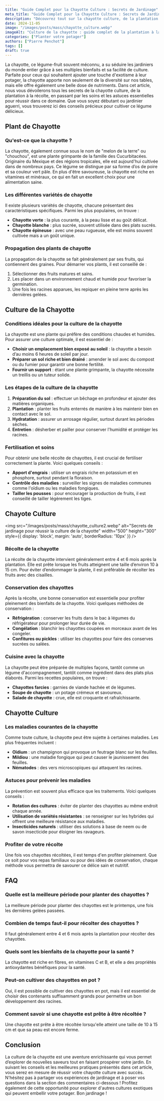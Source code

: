 ```yaml
---
title: "Guide Complet pour la Chayotte Culture : Secrets de Jardinage"
meta_title: "Guide Complet pour la Chayotte Culture : Secrets de Jardinage"
description: "Découvrez tout sur la chayotte culture, de la plantation à la récolte, pour un jardin exotique réussi."
date: 2024-11-05
image: "/images/posts/mass/chayotte_culture.webp"
imageAlt: "Culture de la chayotte : guide complet de la plantation à la récolte"
categories: ["Planter votre potager"]
authors: ["Pierre Penchot"]
tags: []
draft: true
---
```


La chayotte, ce légume-fruit souvent méconnu, a su séduire les jardiniers du monde entier grâce à ses multiples bienfaits et sa facilité de culture. Parfaite pour ceux qui souhaitent ajouter une touche d'exotisme à leur potager, la chayotte apporte non seulement de la diversité sur nos tables, mais elle offre également une belle dose de nutriments. Dans cet article, nous vous dévoilerons tous les secrets de la chayotte culture, de la plantation à la récolte, en passant par les soins et les astuces essentielles pour réussir dans ce domaine. Que vous soyez débutant ou jardinier aguerri, vous trouverez ici des conseils précieux pour cultiver ce légume délicieux.

## Plant de Chayotte

### Qu'est-ce que la chayotte ?

La chayotte, également connue sous le nom de "melon de la terre" ou "chouchou", est une plante grimpante de la famille des Cucurbitacées. Originaire du Mexique et des régions tropicales, elle est aujourd'hui cultivée dans de nombreux pays. Ce légume se distingue par sa forme d’os de poire et sa couleur vert pâle. En plus d'être savoureuse, la chayotte est riche en vitamines et minéraux, ce qui en fait un excellent choix pour une alimentation saine.

### Les différentes variétés de chayotte

Il existe plusieurs variétés de chayotte, chacune présentant des caractéristiques spécifiques. Parmi les plus populaires, on trouve :

- **Chayotte verte** : la plus courante, à la peau lisse et au goût délicat.
- **Chayotte blanche** : plus sucrée, souvent utilisée dans des plats sucrés.
- **Chayotte épineuse** : avec une peau rugueuse, elle est moins souvent cultivée mais a un goût unique.

### Propagation des plants de chayotte

La propagation de la chayotte se fait généralement par ses fruits, qui contiennent des graines. Pour démarrer vos plants, il est conseillé de :

1. Sélectionner des fruits matures et sains.
2. Les placer dans un environnement chaud et humide pour favoriser la germination.
3. Une fois les racines apparues, les repiquer en pleine terre après les dernières gelées.

## Culture de la Chayotte

### Conditions idéales pour la culture de la chayotte

La chayotte est une plante qui préfère des conditions chaudes et humides. Pour assurer une culture optimale, il est essentiel de :

- **Choisir un emplacement bien exposé au soleil** : la chayotte a besoin d’au moins 6 heures de soleil par jour.
- **Préparer un sol riche et bien drainé** : amender le sol avec du compost ou du fumier pour garantir une bonne fertilité.
- **Fournir un support** : étant une plante grimpante, la chayotte nécessite un treillis ou un tuteur solide.

### Les étapes de la culture de la chayotte

1. **Préparation du sol** : effectuer un bêchage en profondeur et ajouter des matières organiques.
2. **Plantation** : planter les fruits enterrés de manière à les maintenir bien en contact avec le sol.
3. **Hydratation** : assurer un arrosage régulier, surtout durant les périodes sèches.
4. **Entretien** : désherber et pailler pour conserver l'humidité et protéger les racines.

### Fertilisation et soins

Pour obtenir une belle récolte de chayottes, il est crucial de fertiliser correctement la plante. Voici quelques conseils :

- **Apport d'engrais** : utiliser un engrais riche en potassium et en phosphore, surtout pendant la floraison.
- **Contrôle des maladies** : surveiller les signes de maladies communes comme l'oïdium ou les maladies fongiques.
- **Tailler les pousses** : pour encourager la production de fruits, il est conseillé de tailler légèrement les tiges.

## Chayote Culture

<img src="/images/posts/mass/chayotte_culture2.webp" alt="Secrets de jardinage pour réussir la culture de la chayotte" width="500" height="300" style={{ display: 'block', margin: 'auto', borderRadius: '10px' }} /> 

### Récolte de la chayotte

La récolte de la chayotte intervient généralement entre 4 et 6 mois après la plantation. Elle est prête lorsque les fruits atteignent une taille d’environ 10 à 15 cm. Pour éviter d’endommager la plante, il est préférable de récolter les fruits avec des cisailles.

### Conservation des chayottes

Après la récolte, une bonne conservation est essentielle pour profiter pleinement des bienfaits de la chayotte. Voici quelques méthodes de conservation :

- **Réfrigération** : conserver les fruits dans le bac à légumes du réfrigérateur pour prolonger leur durée de vie.
- **Congélation** : blanchir les chayottes coupées en morceaux avant de les congeler.
- **Confitures ou pickles** : utiliser les chayottes pour faire des conserves sucrées ou salées.

### Cuisine avec la chayotte

La chayotte peut être préparée de multiples façons, tantôt comme un légume d'accompagnement, tantôt comme ingrédient dans des plats plus élaborés. Parmi les recettes populaires, on trouve :

- **Chayottes farcies** : garnies de viande hachée et de légumes.
- **Soupe de chayotte** : un potage crémeux et savoureux.
- **Salade de chayotte** : crue, elle est croquante et rafraîchissante.

## Chayotte Culture

### Les maladies courantes de la chayotte

Comme toute culture, la chayotte peut être sujette à certaines maladies. Les plus fréquentes incluent :

- **Oïdium** : un champignon qui provoque un feutrage blanc sur les feuilles.
- **Mildiou** : une maladie fongique qui peut causer le jaunissement des feuilles.
- **Nématodes** : des vers microscopiques qui attaquent les racines.

### Astuces pour prévenir les maladies

La prévention est souvent plus efficace que les traitements. Voici quelques conseils :

- **Rotation des cultures** : éviter de planter des chayottes au même endroit chaque année.
- **Utilisation de variétés résistantes** : se renseigner sur les hybrides qui offrent une meilleure résistance aux maladies.
- **Insecticides naturels** : utiliser des solutions à base de neem ou de savon insecticide pour éloigner les ravageurs.

### Profiter de votre récolte

Une fois vos chayottes récoltées, il est temps d'en profiter pleinement. Que ce soit pour vos repas familiaux ou pour des idées de conservation, chaque méthode vous permettra de savourer ce délice sain et nutritif.

## FAQ

### Quelle est la meilleure période pour planter des chayottes ?
La meilleure période pour planter des chayottes est le printemps, une fois les dernières gelées passées.

### Combien de temps faut-il pour récolter des chayottes ?
Il faut généralement entre 4 et 6 mois après la plantation pour récolter des chayottes.

### Quels sont les bienfaits de la chayotte pour la santé ?
La chayotte est riche en fibres, en vitamines C et B, et elle a des propriétés antioxydantes bénéfiques pour la santé.

### Peut-on cultiver des chayottes en pot ?
Oui, il est possible de cultiver des chayottes en pot, mais il est essentiel de choisir des contenants suffisamment grands pour permettre un bon développement des racines.

### Comment savoir si une chayotte est prête à être récoltée ?
Une chayotte est prête à être récoltée lorsqu'elle atteint une taille de 10 à 15 cm et que sa peau est encore ferme.

## Conclusion

La culture de la chayotte est une aventure enrichissante qui vous permet d’explorer de nouvelles saveurs tout en faisant prospérer votre jardin. En suivant les conseils et les meilleures pratiques présentés dans cet article, vous serez en mesure de réussir votre chayotte culture avec succès. N'hésitez pas à partager vos expériences de jardinage et à poser vos questions dans la section des commentaires ci-dessous ! Profitez également de cette opportunité pour explorer d'autres cultures exotiques qui peuvent embellir votre potager. Bon jardinage !